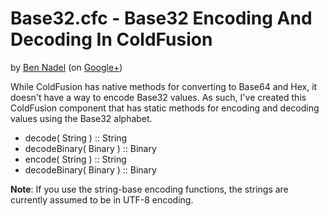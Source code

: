 
# Base32.cfc - Base32 Encoding And Decoding In ColdFusion

by [Ben Nadel][bennadel] (on [Google+][googleplus])

While ColdFusion has native methods for converting to Base64 and Hex, it doesn't have 
a way to encode Base32 values. As such, I've created this ColdFusion component that has
static methods for encoding and decoding values using the Base32 alphabet.

* decode( String ) :: String
* decodeBinary( Binary ) :: Binary
* encode( String ) :: String
* decodeBinary( Binary ) :: Binary

__Note__: If you use the string-base encoding functions, the strings are currently assumed
to be in UTF-8 encoding.


[bennadel]: http://www.bennadel.com
[googleplus]: https://plus.google.com/108976367067760160494?rel=author